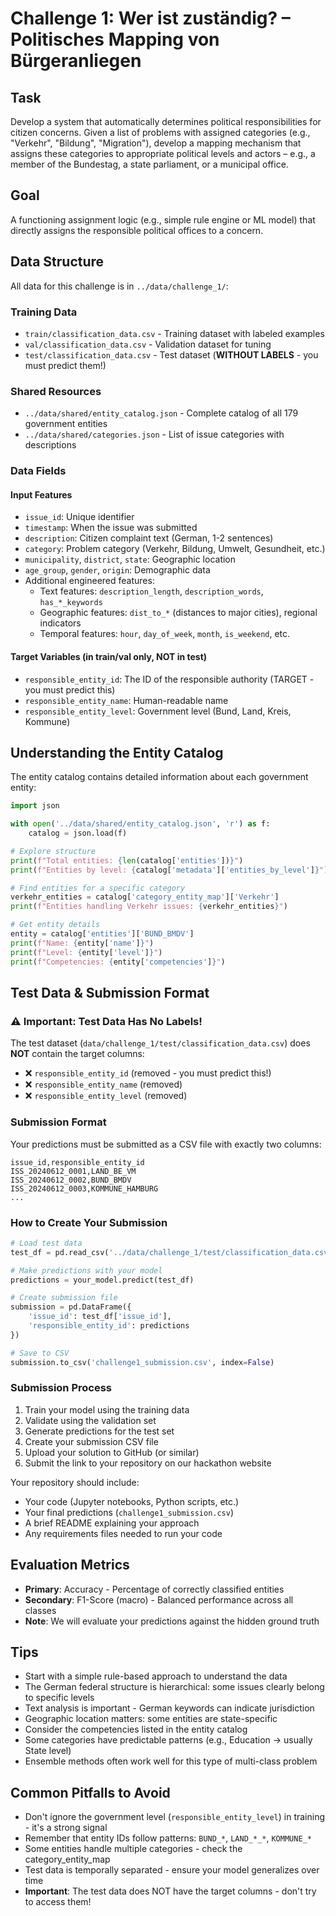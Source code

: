 # Challenge 1: Wer ist zuständig? – Politisches Mapping von Bürgeranliegen

## Task
Develop a system that automatically determines political responsibilities for citizen concerns. Given a list of problems with assigned categories (e.g., "Verkehr", "Bildung", "Migration"), develop a mapping mechanism that assigns these categories to appropriate political levels and actors – e.g., a member of the Bundestag, a state parliament, or a municipal office.

## Goal
A functioning assignment logic (e.g., simple rule engine or ML model) that directly assigns the responsible political offices to a concern.

## Data Structure

All data for this challenge is in `../data/challenge_1/`:

### Training Data
- `train/classification_data.csv` - Training dataset with labeled examples
- `val/classification_data.csv` - Validation dataset for tuning
- `test/classification_data.csv` - Test dataset (**WITHOUT LABELS** - you must predict them!)

### Shared Resources
- `../data/shared/entity_catalog.json` - Complete catalog of all 179 government entities
- `../data/shared/categories.json` - List of issue categories with descriptions

### Data Fields

#### Input Features
- `issue_id`: Unique identifier
- `timestamp`: When the issue was submitted
- `description`: Citizen complaint text (German, 1-2 sentences)
- `category`: Problem category (Verkehr, Bildung, Umwelt, Gesundheit, etc.)
- `municipality`, `district`, `state`: Geographic location
- `age_group`, `gender`, `origin`: Demographic data
- Additional engineered features:
  - Text features: `description_length`, `description_words`, `has_*_keywords`
  - Geographic features: `dist_to_*` (distances to major cities), regional indicators
  - Temporal features: `hour`, `day_of_week`, `month`, `is_weekend`, etc.

#### Target Variables (in train/val only, NOT in test)
- `responsible_entity_id`: The ID of the responsible authority (TARGET - you must predict this)
- `responsible_entity_name`: Human-readable name
- `responsible_entity_level`: Government level (Bund, Land, Kreis, Kommune)

## Understanding the Entity Catalog

The entity catalog contains detailed information about each government entity:

```python
import json

with open('../data/shared/entity_catalog.json', 'r') as f:
    catalog = json.load(f)

# Explore structure
print(f"Total entities: {len(catalog['entities'])}")
print(f"Entities by level: {catalog['metadata']['entities_by_level']}")

# Find entities for a specific category
verkehr_entities = catalog['category_entity_map']['Verkehr']
print(f"Entities handling Verkehr issues: {verkehr_entities}")

# Get entity details
entity = catalog['entities']['BUND_BMDV']
print(f"Name: {entity['name']}")
print(f"Level: {entity['level']}")
print(f"Competencies: {entity['competencies']}")
```

## Test Data & Submission Format

### ⚠️ Important: Test Data Has No Labels!
The test dataset (`data/challenge_1/test/classification_data.csv`) does **NOT** contain the target columns:
- ❌ `responsible_entity_id` (removed - you must predict this!)
- ❌ `responsible_entity_name` (removed)
- ❌ `responsible_entity_level` (removed)

### Submission Format
Your predictions must be submitted as a CSV file with exactly two columns:
```csv
issue_id,responsible_entity_id
ISS_20240612_0001,LAND_BE_VM
ISS_20240612_0002,BUND_BMDV
ISS_20240612_0003,KOMMUNE_HAMBURG
...
```

### How to Create Your Submission
```python
# Load test data
test_df = pd.read_csv('../data/challenge_1/test/classification_data.csv')

# Make predictions with your model
predictions = your_model.predict(test_df)

# Create submission file
submission = pd.DataFrame({
    'issue_id': test_df['issue_id'],
    'responsible_entity_id': predictions
})

# Save to CSV
submission.to_csv('challenge1_submission.csv', index=False)
```

### Submission Process
1. Train your model using the training data
2. Validate using the validation set
3. Generate predictions for the test set
4. Create your submission CSV file
5. Upload your solution to GitHub (or similar)
6. Submit the link to your repository on our hackathon website

Your repository should include:
- Your code (Jupyter notebooks, Python scripts, etc.)
- Your final predictions (`challenge1_submission.csv`)
- A brief README explaining your approach
- Any requirements files needed to run your code

## Evaluation Metrics
- **Primary**: Accuracy - Percentage of correctly classified entities
- **Secondary**: F1-Score (macro) - Balanced performance across all classes
- **Note**: We will evaluate your predictions against the hidden ground truth

## Tips
- Start with a simple rule-based approach to understand the data
- The German federal structure is hierarchical: some issues clearly belong to specific levels
- Text analysis is important - German keywords can indicate jurisdiction
- Geographic location matters: some entities are state-specific
- Consider the competencies listed in the entity catalog
- Some categories have predictable patterns (e.g., Education → usually State level)
- Ensemble methods often work well for this type of multi-class problem

## Common Pitfalls to Avoid
- Don't ignore the government level (`responsible_entity_level`) in training - it's a strong signal
- Remember that entity IDs follow patterns: `BUND_*`, `LAND_*_*`, `KOMMUNE_*`
- Some entities handle multiple categories - check the category_entity_map
- Test data is temporally separated - ensure your model generalizes over time
- **Important**: The test data does NOT have the target columns - don't try to access them!